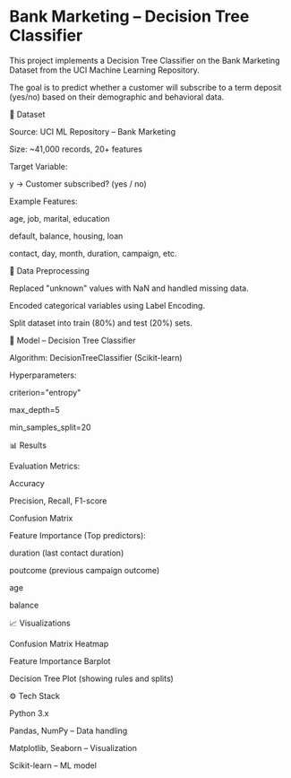 # Bank Marketing – Decision Tree Classifier

This project implements a Decision Tree Classifier on the Bank Marketing Dataset
 from the UCI Machine Learning Repository.

The goal is to predict whether a customer will subscribe to a term deposit (yes/no) based on their demographic and behavioral data.

📂 Dataset

Source: UCI ML Repository – Bank Marketing

Size: ~41,000 records, 20+ features

Target Variable:

y → Customer subscribed? (yes / no)

Example Features:

age, job, marital, education

default, balance, housing, loan

contact, day, month, duration, campaign, etc.

🧹 Data Preprocessing

Replaced "unknown" values with NaN and handled missing data.

Encoded categorical variables using Label Encoding.

Split dataset into train (80%) and test (20%) sets.

🌳 Model – Decision Tree Classifier

Algorithm: DecisionTreeClassifier (Scikit-learn)

Hyperparameters:

criterion="entropy"

max_depth=5

min_samples_split=20

📊 Results

Evaluation Metrics:

Accuracy

Precision, Recall, F1-score

Confusion Matrix

Feature Importance (Top predictors):

duration (last contact duration)

poutcome (previous campaign outcome)

age

balance

📈 Visualizations

Confusion Matrix Heatmap

Feature Importance Barplot

Decision Tree Plot (showing rules and splits)

⚙️ Tech Stack

Python 3.x

Pandas, NumPy – Data handling

Matplotlib, Seaborn – Visualization

Scikit-learn – ML model
